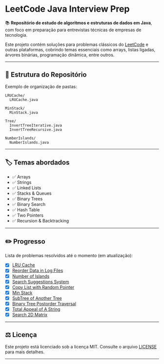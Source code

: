 # LeetCode Java Interview Prep

📚 **Repositório de estudo de algoritmos e estruturas de dados em Java**, com foco em preparação para entrevistas técnicas de empresas de tecnologia.

Este projeto contém soluções para problemas clássicos do [LeetCode](https://leetcode.com/) e outras plataformas, cobrindo temas essenciais como arrays, listas ligadas, árvores binárias, programação dinâmica, entre outros.

---

## 📂 Estrutura do Repositório

Exemplo de organização de pastas:

```
LRUCache/
  LRUCache.java

MinStack/
  MinStack.java

Tree/
  InvertTreeIterative.java
  InvertTreeRecursive.java

NumberIslands/
  NumberIslands.java
````

---

## 🏷️ Temas abordados

- ✅ Arrays
- ✅ Strings 
- ✅ Linked Lists
- ✅ Stacks & Queues
- ✅ Binary Trees
- ✅ Binary Search
- ✅ Hash Table
- ✅ Two Pointers
- ✅ Recursion & Backtracking

---

## ✏️ Progresso

Lista de problemas resolvidos até o momento (em atualização):

- [x] [LRU Cache](https://leetcode.com/problems/lru-cache)
- [x] [Reorder Data in Log Files](https://leetcode.com/problems/reorder-data-in-log-files)
- [x] [Number of Islands](https://leetcode.com/problems/number-of-islands)
- [x] [Search Suggestions System](https://leetcode.com/problems/search-suggestions-system)
- [x] [Copy List with Random Pointer](https://leetcode.com/problems/copy-list-with-random-pointer)
- [x] [Min Stack](https://leetcode.com/problems/min-stack)
- [x] [SubTree of Another Tree](https://leetcode.com/problems/subtree-of-another-tree)
- [x] [Binary Tree Postorder Traversal](https://leetcode.com/problems/binary-tree-postorder-traversal)
- [x] [Total Appeal of A String](https://leetcode.com/problems/total-appeal-of-a-string)
- [x] [Search 2D Matrix](https://leetcode.com/problems/search-a-2d-matrix)
---

## ⚖️ Licença

Este projeto está licenciado sob a licença MIT. Consulte o arquivo [LICENSE](LICENSE) para mais detalhes.

---
